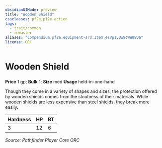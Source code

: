 ```yaml
---
obsidianUIMode: preview
title: "Wooden Shield"
cssclasses: pf2e,pf2e-action
tags:
  - trait/common
  - remaster
aliases: "Compendium.pf2e.equipment-srd.Item.ezVp13Uw8cWW08Da"
license: ORC
---
```

# Wooden Shield

### 


**Price** 1 gp; 
**Bulk** 1; **Size** med
**Usage** held-in-one-hand

Though they come in a variety of shapes and sizes, the protection offered by wooden shields comes from the stoutness of their materials. While wooden shields are less expensive than steel shields, they break more easily.

  

| Hardness | HP | BT |
| --- | --- | --- |
| 3 | 12 | 6 |

*Source: Pathfinder Player Core*
*ORC*